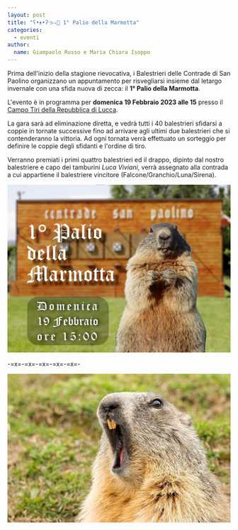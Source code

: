 ```yaml
---
layout: post
title: "ʕ•ᴥ•ʔっ⚔️🎯 1° Palio della Marmotta"
categories:
  - eventi
author:
  name: Giampaolo Russo e Maria Chiara Isoppo
---
```


Prima dell'inizio della stagione rievocativa, i Balestrieri delle Contrade di San Paolino organizzano un appuntamento per risvegliarsi insieme dal letargo invernale con una sfida nuova di zecca: il **1° Palio della Marmotta**.

L'evento è in programma per **domenica 19 Febbraio 2023 alle 15** presso il [Campo Tiri della Repubblica di Lucca](https://goo.gl/maps/soimyQ8axTkZRJ6FA).

<!-- more -->

La gara sarà ad eliminazione diretta, e vedrà tutti i 40 balestrieri sfidarsi a coppie in tornate successive fino ad arrivare agli ultimi due balestrieri che si contenderanno la vittoria. Ad ogni tornata verrà effettuato un sorteggio per definire le coppie degli sfidanti e l'ordine di tiro.

Verranno premiati i primi quattro balestrieri ed il drappo, dipinto dal nostro balestriere e capo dei tamburini *Luca Viviani*, verrà assegnato alla contrada a cui appartiene il balestriere vincitore (Falcone/Granchio/Luna/Sirena).

![locandina evento](/assets/images/2023/230219-palio-marmotta-banner1.jpg)

-=x=-=x=-=x=-=x=-=x=-

![locandina evento](/assets/images/2023/230219-palio-marmotta-banner2.jpg)